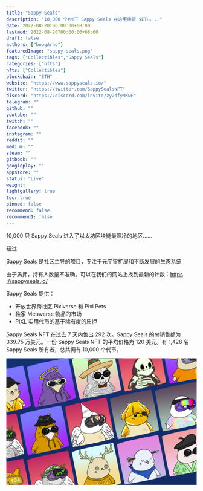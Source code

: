 ```yaml
---
title: "Sappy Seals"
description: "10,000 个#NFT Sappy Seals 在这里接管 $ETH。.."
date: 2022-08-20T00:00:00+08:00
lastmod: 2022-08-20T00:00:00+08:00
draft: false
authors: ["boogArno"]
featuredImage: "sappy-seals.png"
tags: ["Collectibles","Sappy Seals"]
categories: ["nfts"]
nfts: ["Collectibles"]
blockchain: "ETH"
website: "https://www.sappyseals.io/"
twitter: "https://twitter.com/SappySealsNFT"
discord: "https://discord.com/invite/zy2dfyMKwE"
telegram: ""
github: ""
youtube: ""
twitch: ""
facebook: ""
instagram: ""
reddit: ""
medium: ""
steam: ""
gitbook: ""
googleplay: ""
appstore: ""
status: "Live"
weight: 
lightgallery: true
toc: true
pinned: false
recommend: false
recommend1: false
---
```

10,000 只 Sappy Seals 进入了以太坊区块链最寒冷的地区......

经过 

Sappy Seals 是社区主导的项目，专注于元宇宙扩展和不断发展的生态系统

由于质押，持有人数量不准确。可以在我们的网站上找到最新的计数：[https ://sappyseals.io/](https://sappyseals.io/)

Sappy Seals 提供：

- 开放世界跨社区 Pixlverse 和 Pixl Pets
- 独家 Metaverse 物品的市场
- PIXL 实用代币的基于稀有度的质押

Sappy Seals NFT 在过去 7 天内售出 292 次。Sappy Seals 的总销售额为 339.75 万美元。一份 Sappy Seals NFT 的平均价格为 120 美元。有 1,428 名 Sappy Seals 所有者，总共拥有 10,000 个代币。

![sappyseals-dapp-collectibles-ethereum-image2_f0040ec6f5a2840d12375968b69401d4](sappyseals-dapp-collectibles-ethereum-image2_f0040ec6f5a2840d12375968b69401d4.png)